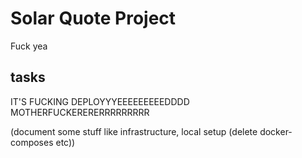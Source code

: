 # Solar Quote Project

Fuck yea

## tasks

IT'S FUCKING DEPLOYYYEEEEEEEEEDDDD MOTHERFUCKERERERRRRRRRRR

(document some stuff like infrastructure, local setup (delete docker-composes etc))
